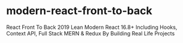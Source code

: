 # modern-react-front-to-back
React Front To Back 2019 Lean Modern React 16.8+ Including Hooks, Context API, Full Stack MERN &amp; Redux By Building Real Life Projects
